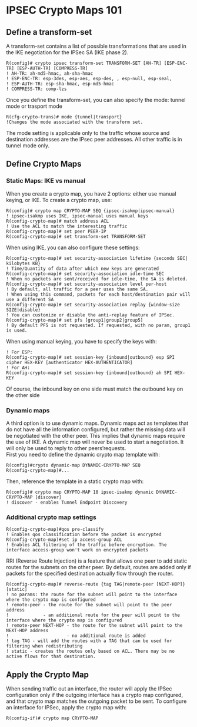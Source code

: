 # IPSEC Crypto Maps 101

## Define a transform-set

A transform-set contains a list of possible transformations that are used in the IKE negotiation for the IPSec SA (IKE phase 2).

```
R(config)# crypto ipsec transform-set TRANSFORM-SET [AH-TR] [ESP-ENC-TR] [ESP-AUTH-TR] [COMPRESS-TR]
! AH-TR: ah-md5-hmac, ah-sha-hmac
! ESP-ENC-TR: esp-3des, esp-aes, esp-des, , esp-null, esp-seal,
! ESP-AUTH-TR: esp-sha-hmac, esp-md5-hmac
! COMPRESS-TR: comp-lzs
```

Once you define the transform-set, you can also specify the mode: tunnel mode or trasport mode

```
R(cfg-crypto-trans)# mode {tunnel|transport}
!Changes the mode associated with the transform set.
```

The mode setting is applicable only to the traffic whose source and destination addresses are the IPsec peer addresses. All other traffic is in tunnel mode only.

## Define Crypto Maps

### **Static Maps: IKE vs manual**

When you create a crypto map, you have 2 options: either use manual keying, or IKE. To create a crypto map, use:

```
R(config)# crypto map CRYPTO-MAP SEQ {ipsec-isakmp|ipsec-manual}
! ipsec-isakmp uses IKE, ipsec-manual uses manual keys
R(config-crypto-map)# match address ACL
! Use the ACL to match the interesting traffic
R(config-crypto-map)# set peer PEER-IP
R(config-crypto-map)# set transform-set TRANSFORM-SET
```

When using IKE, you can also configure these settings:

```
R(config-crypto-map)# set security-association lifetime {seconds SEC| kilobytes KB}
! Time/Quantity of data after which new keys are generated
R(config-crypto-map)# set security-association idle-time SEC
! When no packets are sent/received for idle-time, the SA is deleted.
R(config-crypto-map)# set security-association level per-host
! By default, all traffic for a peer uses the same SA.
! When using this command, packets for each host/destination pair will use a different SA
R(config-crypto-map)# set security-association replay {window-size SIZE|disable}
! You can customize or disable the anti-replay feature of IPSec.
R(config-crypto-map)# set pfs [group1|group2|group5]
! By default PFS is not requested. If requested, with no param, group1 is used.
```

When using manual keying, you have to specify the keys with:

```
! For ESP:
R(config-crypto-map)# set session-key {inbound|outbound} esp SPI cipher HEX-KEY [authenticator HEX-AUTHENTICATOR]
! For AH:
R(config-crypto-map)# set session-key {inbound|outbound} ah SPI HEX-KEY
```

Of course, the inbound key on one side must match the outbound key on the other side

### **Dynamic maps**

A third option is to use dynamic maps. Dynamic maps act as templates that do not have all the information configured, but rather the missing data will be negotiated with the other peer. This implies that dynamic maps require the use of IKE. A dynamic map will never be used to start a negotiation. It will only be used to reply to other peers’requests.\
First you need to define the dynamic crypto map template with:

```
R(config)#crypto dynamic-map DYNAMIC-CRYPTO-MAP SEQ
R(config-crypto-map)#...
```

Then, reference the template in a static crypto map with:

```
R(config)# crypto map CRYPTO-MAP 10 ipsec-isakmp dynamic DYNAMIC-CRYPTO-MAP [discover]
! discover - enables Tunnel Endpoint Discovery
```

### **Additional crypto map settings**

```
R(config-crypto-map)#qos pre-classify
! Enables qos classification before the packet is encrypted
R(config-crypto-map)#set ip access-group ACL
! Enables ACL filtering of the traffic before encryption. The interface access-group won't work on encrypted packets
```

RRI (Reverse Route Injection) is a feature that allows one peer to add static routes for the subnets on the other peer. By default, routes are added only if packets for the specified destination actually flow through the router.

```
R(config-crypto-map)# reverse-route {tag TAG|remote-peer [NEXT-HOP]} [static]
! no params: the route for the subnet will point to the interface where the crypto map is configured
! remote-peer - the route for the subnet will point to the peer address
!             - an additional route for the peer will point to the interface where the crypto map is configured
! remote-peer NEXT-HOP - the route for the subnet will point to the NEXT-HOP address
!                      - no additional route is added
! tag TAG - will add the routes with a TAG that can be used for filtering when redistributing
! static - creates the routes only based on ACL. There may be no active flows for that destination.
```

## Apply the Crypto Map

When sending traffic out an interface, the router will apply the IPSec configuration only if the outgoing interface has a crypto map configured, and that crypto map matches the outgoing packet to be sent. To configure an interface for IPSec, apply the crypto map with:

```
R(config-if)# crypto map CRYPTO-MAP
```

